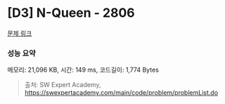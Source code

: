 # [D3] N-Queen - 2806 

[문제 링크](https://swexpertacademy.com/main/code/problem/problemDetail.do?contestProbId=AV7GKs06AU0DFAXB) 

### 성능 요약

메모리: 21,096 KB, 시간: 149 ms, 코드길이: 1,774 Bytes



> 출처: SW Expert Academy, https://swexpertacademy.com/main/code/problem/problemList.do